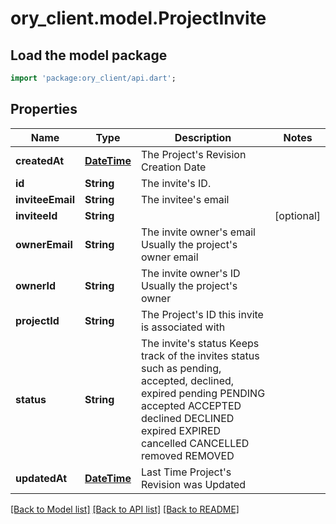 # ory_client.model.ProjectInvite

## Load the model package
```dart
import 'package:ory_client/api.dart';
```

## Properties
Name | Type | Description | Notes
------------ | ------------- | ------------- | -------------
**createdAt** | [**DateTime**](DateTime.md) | The Project's Revision Creation Date | 
**id** | **String** | The invite's ID. | 
**inviteeEmail** | **String** | The invitee's email | 
**inviteeId** | **String** |  | [optional] 
**ownerEmail** | **String** | The invite owner's email Usually the project's owner email | 
**ownerId** | **String** | The invite owner's ID Usually the project's owner | 
**projectId** | **String** | The Project's ID this invite is associated with | 
**status** | **String** | The invite's status Keeps track of the invites status such as pending, accepted, declined, expired pending PENDING accepted ACCEPTED declined DECLINED expired EXPIRED cancelled CANCELLED removed REMOVED | 
**updatedAt** | [**DateTime**](DateTime.md) | Last Time Project's Revision was Updated | 

[[Back to Model list]](../README.md#documentation-for-models) [[Back to API list]](../README.md#documentation-for-api-endpoints) [[Back to README]](../README.md)


